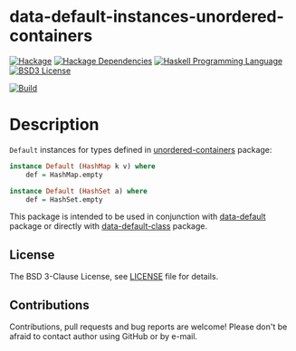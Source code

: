 # data-default-instances-unordered-containers

[![Hackage](http://img.shields.io/hackage/v/data-default-instances-unordered-containers.svg)][data-default-instances-unordered-containers]
[![Hackage Dependencies](https://img.shields.io/hackage-deps/v/data-default-instances-unordered-containers.svg)](http://packdeps.haskellers.com/reverse/data-default-instances-unordered-containers)
[![Haskell Programming Language](https://img.shields.io/badge/language-Haskell-blue.svg)][Haskell.org]
[![BSD3 License](http://img.shields.io/badge/license-BSD3-brightgreen.svg)][tl;dr Legal: BSD3]

[![Build](https://travis-ci.org/trskop/data-default-extra.svg)](https://travis-ci.org/trskop/data-default-extra)


# Description

`Default` instances for types defined in [unordered-containers][] package:

```Haskell
instance Default (HashMap k v) where
    def = HashMap.empty

instance Default (HashSet a) where
    def = HashSet.empty
```

This package is intended to be used in conjunction with [data-default][]
package or directly with [data-default-class][] package.


## License

The BSD 3-Clause License, see [LICENSE][] file for details.


## Contributions

Contributions, pull requests and bug reports are welcome! Please don't be
afraid to contact author using GitHub or by e-mail.


[data-default]:
  https://hackage.haskell.org/package/data-default
  "Hackage: data-default"
[data-default-class]:
  https://hackage.haskell.org/package/data-default-class
  "Hackage: data-default-class"
[data-default-instances-unordered-containers]:
  https://hackage.haskell.org/package/data-default-instances-unordered-containers
  "Package data-default-instances-unordered-containers on Hackage"
[Haskell.org]:
  http://www.haskell.org
  "The Haskell Programming Language"
[LICENSE]:
  https://github.com/trskop/data-default-extra/blob/master/instances-unordered-containers/LICENSE
  "License of data-default-instances-unordered-containers package."
[tl;dr Legal: BSD3]:
  https://tldrlegal.com/license/bsd-3-clause-license-%28revised%29
  "BSD 3-Clause License (Revised)"
[unordered-containers]:
  https://hackage.haskell.org/package/unordered-containers
  "Hackage: unordered-containers"
